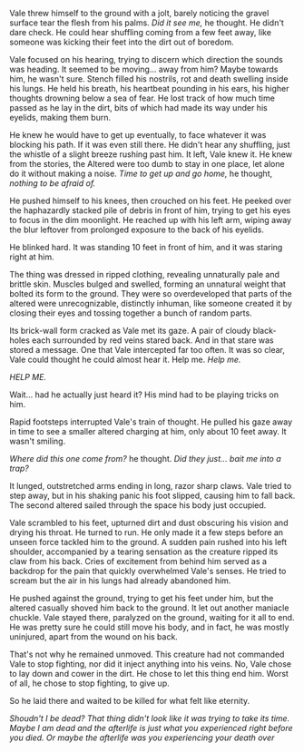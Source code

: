 Vale threw himself to the ground with a jolt, barely noticing the gravel surface tear the flesh from his palms. *Did it see me,* he thought. He didn't dare check. He could hear shuffling coming from a few feet away, like someone was kicking their feet into the dirt out of boredom.

Vale focused on his hearing, trying to discern which direction the sounds was heading. It seemed to be moving... away from him? Maybe towards him, he wasn't sure. Stench filled his nostrils, rot and death swelling inside his lungs. He held his breath, his heartbeat pounding in his ears, his higher thoughts drowning below a sea of fear. He lost track of how much time passed as he lay in the dirt, bits of which had made its way under his eyelids, making them burn.

He knew he would have to get up eventually, to face whatever it was blocking his path. If it was even still there. He didn't hear any shuffling, just the whistle of a slight breeze rushing past him. It left, Vale knew it. He knew from the stories, the Altered were too dumb to stay in one place, let alone do it without making a noise. *Time to get up and go home,*  he thought, *nothing to be afraid of.*

He pushed himself to his knees, then crouched on his feet. He peeked over the haphazardly stacked pile of debris in front of him, trying to get his eyes to focus in the dim moonlight. He reached up with his left arm, wiping away the blur leftover from prolonged exposure to the back of his eyelids.

He blinked hard. It was standing 10 feet in front of him, and it was staring right at him.

The thing was dressed in ripped clothing, revealing unnaturally pale and brittle skin. Muscles bulged and swelled, forming an unnatural weight that bolted its form to the ground. They were so overdeveloped that parts of the altered were unrecognizable, distinctly inhuman, like someone created it by closing their eyes and tossing together a bunch of random parts.

Its brick-wall form cracked as Vale met its gaze. A pair of cloudy black-holes each surrounded by red veins stared back. And in that stare was stored a message. One that Vale intercepted far too often. It was so clear, Vale could thought he could almost hear it. Help me.  *Help me.*

*HELP ME.*

Wait... had he actually just heard it? His mind had to be playing tricks on him.

Rapid footsteps interrupted Vale's train of thought. He pulled his gaze away in time to see a smaller altered charging at him, only about 10 feet away. It wasn't smiling.

*Where did this one come from?* he thought. *Did they just... bait me into a trap?* 

It lunged, outstretched arms ending in long, razor sharp claws. Vale tried to step away, but in his shaking panic his foot slipped, causing him to fall back. The second altered sailed through the space his body just occupied.

Vale scrambled to his feet, upturned dirt and dust obscuring his vision and drying his throat. He turned to run. He only made it a few steps before an unseen force tackled him to the ground. A sudden pain rushed into his left shoulder, accompanied by a tearing sensation as the creature ripped its claw from his back. Cries of excitement from behind him served as a backdrop for the pain that quickly overwhelmed Vale's senses. He tried to scream but the air in his lungs had already abandoned him.

He pushed against the ground, trying to get his feet under him, but the altered casually shoved him back to the ground. It let out another maniacle chuckle. Vale stayed there, paralyzed on the ground, waiting for it all to end. He was pretty sure he could still move his body, and in fact, he was mostly uninjured, apart from the wound on his back. 

That's not why he remained unmoved. This creature had not commanded Vale to stop fighting, nor did it inject anything into his veins. No, Vale chose to lay down and cower in the dirt. He chose to let this thing end him. Worst of all, he chose to stop fighting, to give up. 

So he laid there and waited to be killed for what felt like eternity.

*Shoudn't I be dead? That thing didn't look like it was trying to take its time. Maybe I am dead and the afterlife is just what you experienced right before you died. Or maybe the afterlife was you experiencing your death over*